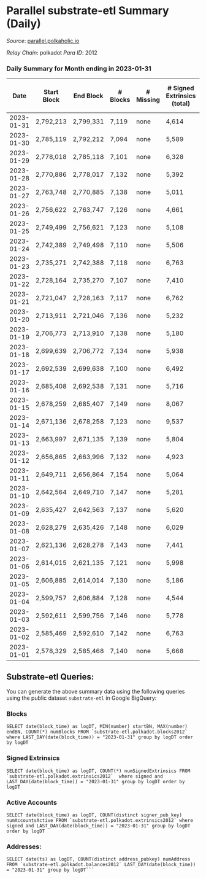 # Parallel substrate-etl Summary (Daily)

_Source_: [parallel.polkaholic.io](https://parallel.polkaholic.io)

*Relay Chain*: polkadot
*Para ID*: 2012



### Daily Summary for Month ending in 2023-01-31


| Date | Start Block | End Block | # Blocks | # Missing | # Signed Extrinsics (total) | # Active Accounts | # Addresses with Balances | # Events | # Transfers | # XCM Transfers In | # XCM Transfers Out |
| ---- | ----------- | --------- | -------- | --------- | --------------------------- | ----------------- | ------------------------- | -------- | ----------- | ------------------ | ------------------- |
| 2023-01-31 | 2,792,213 | 2,799,331 | 7,119 | none  | 4,614 | 298 | 46,950 | 41,290 | 1,518 ($62,459.53) | 72 ($51,381.86) | 75 ($289,385) |
| 2023-01-30 | 2,785,119 | 2,792,212 | 7,094 | none  | 5,589 | 412 | 46,938 | 52,863 | 2,259 ($84,168.48) | 109 ($104,587) | 97 ($43,625.54) |
| 2023-01-29 | 2,778,018 | 2,785,118 | 7,101 | none  | 6,328 | 472 | 46,925 | 58,091 | 2,168 ($63,515.75) | 97 ($98,928.13) | 105 ($135,711) |
| 2023-01-28 | 2,770,886 | 2,778,017 | 7,132 | none  | 5,392 | 419 | 46,909 | 52,495 | 2,108 ($59,230.34) | 85 ($35,526.04) | 85 ($73,682.80) |
| 2023-01-27 | 2,763,748 | 2,770,885 | 7,138 | none  | 5,011 | 412 | 46,895 | 50,684 | 2,338 ($87,795.01) | 73 ($91,563.65) | 76 ($41,269.56) |
| 2023-01-26 | 2,756,622 | 2,763,747 | 7,126 | none  | 4,661 | 399 | 46,878 | 48,209 | 2,130 ($74,328.07) | 87 ($21,464.63) | 67 ($48,688.03) |
| 2023-01-25 | 2,749,499 | 2,756,621 | 7,123 | none  | 5,108 | 414 | 46,863 | 51,647 | 2,502 ($84,033.66) | 89 ($88,200.34) | 91 ($99,475.36) |
| 2023-01-24 | 2,742,389 | 2,749,498 | 7,110 | none  | 5,506 | 471 | 46,845 | 55,006 | 2,749 ($128,067) | 111 ($88,790.56) | 77 ($116,263) |
| 2023-01-23 | 2,735,271 | 2,742,388 | 7,118 | none  | 6,763 | 460 | 46,832 | 60,870 | 2,406 ($69,080.12) | 108 ($61,786.68) | 90 ($117,131) |
| 2023-01-22 | 2,728,164 | 2,735,270 | 7,107 | none  | 7,410 | 412 | 46,824 | 62,554 | 2,019 ($47,691.48) | 75 ($95,567.49) | 83 ($56,005.47) |
| 2023-01-21 | 2,721,047 | 2,728,163 | 7,117 | none  | 6,762 | 466 | 46,814 | 61,057 | 2,423 ($81,939.47) | 72 ($23,016.04) | 80 ($246,366) |
| 2023-01-20 | 2,713,911 | 2,721,046 | 7,136 | none  | 5,232 | 411 | 46,803 | 51,815 | 1,828 ($94,300.96) | 72 ($22,795.38) | 58 ($23,165.95) |
| 2023-01-19 | 2,706,773 | 2,713,910 | 7,138 | none  | 5,180 | 361 | 46,795 | 50,381 | 1,668 ($26,388.30) | 68 ($50,536.23) | 43 ($83,180.74) |
| 2023-01-18 | 2,699,639 | 2,706,772 | 7,134 | none  | 5,938 | 426 | 46,786 | 56,243 | 2,373 ($100,228) | 106 ($54,611.48) | 92 ($112,210) |
| 2023-01-17 | 2,692,539 | 2,699,638 | 7,100 | none  | 6,492 | 562 | 46,767 | 66,914 | 3,723 ($219,423) | 133 ($202,143) | 120 ($132,515) |
| 2023-01-16 | 2,685,408 | 2,692,538 | 7,131 | none  | 5,716 | 386 | 46,759 | 47,898 | 2,043 ($101,301) | 101 ($201,852) | 60 ($67,212.55) |
| 2023-01-15 | 2,678,259 | 2,685,407 | 7,149 | none  | 8,067 | 435 | 46,747 | 63,964 | 3,372 ($162,863) | 125 ($54,280.08) | 99 ($205,141) |
| 2023-01-14 | 2,671,136 | 2,678,258 | 7,123 | none  | 9,537 | 595 | 46,731 | 85,006 | 5,330 ($268,909) | 189 ($154,332) | 190 ($261,237) |
| 2023-01-13 | 2,663,997 | 2,671,135 | 7,139 | none  | 5,804 | 478 | 46,712 | 58,121 | 2,897 ($131,709) | 140 ($48,119.82) | 93 ($1,268,912) |
| 2023-01-12 | 2,656,865 | 2,663,996 | 7,132 | none  | 4,923 | 491 | 46,671 | 54,047 | 2,782 ($74,295.69) | 143 ($268,460) | 131 ($103,609) |
| 2023-01-11 | 2,649,711 | 2,656,864 | 7,154 | none  | 5,064 | 427 | 46,638 | 53,900 | 2,687 ($66,023.19) | 145 ($72,157.12) | 103 ($40,764.71) |
| 2023-01-10 | 2,642,564 | 2,649,710 | 7,147 | none  | 5,281 | 408 | 46,619 | 52,758 | 2,057 ($58,228.62) | 119 ($45,132.16) | 118 ($141,209) |
| 2023-01-09 | 2,635,427 | 2,642,563 | 7,137 | none  | 5,620 | 496 | 46,605 | 58,036 | 2,591 ($64,672.26) | 153 ($139,104) | 153 ($227,739) |
| 2023-01-08 | 2,628,279 | 2,635,426 | 7,148 | none  | 6,029 | 446 | 46,590 | 59,426 | 2,514 ($74,323.17) | 145 ($97,404.01) | 122 ($153,395) |
| 2023-01-07 | 2,621,136 | 2,628,278 | 7,143 | none  | 7,441 | 396 | 46,574 | 68,189 | 4,153 ($196,120) | 188 ($53,019.52) | 192 ($60,058.79) |
| 2023-01-06 | 2,614,015 | 2,621,135 | 7,121 | none  | 5,998 | 449 | 46,558 | 63,162 | 4,675 ($156,657) | 188 ($187,120) | 157 ($45,167.01) |
| 2023-01-05 | 2,606,885 | 2,614,014 | 7,130 | none  | 5,186 | 381 | 46,541 | 53,054 | 2,357 ($45,757.71) | 91 ($109,137) | 72 ($140,814) |
| 2023-01-04 | 2,599,757 | 2,606,884 | 7,128 | none  | 4,544 | 403 | 46,523 | 48,927 | 1,992 ($47,661.11) | 99 ($73,409.52) | 75 ($28,546.71) |
| 2023-01-03 | 2,592,611 | 2,599,756 | 7,146 | none  | 5,778 | 433 | 46,515 | 57,425 | 2,642 ($74,112.12) | 109 ($30,533.66) | 79 ($101,617) |
| 2023-01-02 | 2,585,469 | 2,592,610 | 7,142 | none  | 6,763 | 455 | 46,505 | 64,955 | 3,284 ($175,110) | 104 ($31,202.14) | 88 ($138,571) |
| 2023-01-01 | 2,578,329 | 2,585,468 | 7,140 | none  | 5,668 | 354 | 46,497 | 53,747 | 1,575 ($20,266.82) | 84 ($189,542) | 74 ($60,928.19) |

## Substrate-etl Queries:
You can generate the above summary data using the following queries using the public dataset `substrate-etl` in Google BigQuery:


### Blocks
```
SELECT date(block_time) as logDT, MIN(number) startBN, MAX(number) endBN, COUNT(*) numBlocks FROM `substrate-etl.polkadot.blocks2012`  where LAST_DAY(date(block_time)) = "2023-01-31" group by logDT order by logDT
```


### Signed Extrinsics
```
SELECT date(block_time) as logDT, COUNT(*) numSignedExtrinsics FROM `substrate-etl.polkadot.extrinsics2012`  where signed and LAST_DAY(date(block_time)) = "2023-01-31" group by logDT order by logDT
```


### Active Accounts
```
SELECT date(block_time) as logDT, COUNT(distinct signer_pub_key) numAccountsActive FROM `substrate-etl.polkadot.extrinsics2012` where signed and LAST_DAY(date(block_time)) = "2023-01-31" group by logDT order by logDT
```


### Addresses:
```
SELECT date(ts) as logDT, COUNT(distinct address_pubkey) numAddress FROM `substrate-etl.polkadot.balances2012` LAST_DAY(date(block_time)) = "2023-01-31" group by logDT```

